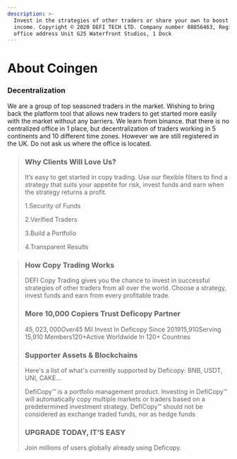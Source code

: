 ```yaml
---
description: >-
  Invest in the strategies of other traders or share your own to boost your
  income. Copyright © 2020 DEFI TECH LTD. Company number 08856463, Registered
  office address Unit G25 Waterfront Studios, 1 Dock
---
```


# About  Coingen

### Decentralization

We are a group of top seasoned traders in the market. Wishing to bring back the platform tool that allows new traders to get started more easily with the market without any barriers. We learn from binance. that there is no centralized office in 1 place, but decentralization of traders working in 5 continents and 10 different time zones. However we are still registered in the UK. Do not ask us where the office is located.&#x20;

> ### Why Clients Will Love Us?&#x20;
>
> It’s easy to get started in copy trading. Use our flexible filters to find a strategy that suits your appetite for risk, invest funds and earn when the strategy returns a profit.
>
> 1.Security of Funds&#x20;
>
> 2.Verified Traders&#x20;
>
> 3.Build a Portfolio&#x20;
>
> 4.Transparent Results
>
>

> ### How Copy Trading Works
>
> DEFI Copy Trading gives you the chance to invest in successful strategies of other traders from all over the world. Choose a strategy, invest funds and earn from every profitable trade.
>
> ### **More 10,000 Copiers Trust Deficopy Partner**
>
> $45,023,000Over 45$ Mil Invest In Deficopy Since 201915,910Serving 15,910 Members120+Active Worldwide In 120+ Countries
>
> ### Supporter Assets & Blockchains
>
> Here's a list of what's currently supported by Deficopy: BNB, USDT, UNI, CAKE...
>
> DefiCopy™ is a portfolio management product. Investing in DefiCopy™ will automatically copy multiple markets or traders based on a predetermined investment strategy. DefiCopy™ should not be considered as exchange traded funds, nor as hedge funds
>
> ### UPGRADE TODAY, IT’S EASY
>
> Join millions of users globally already using Deficopy.

####

